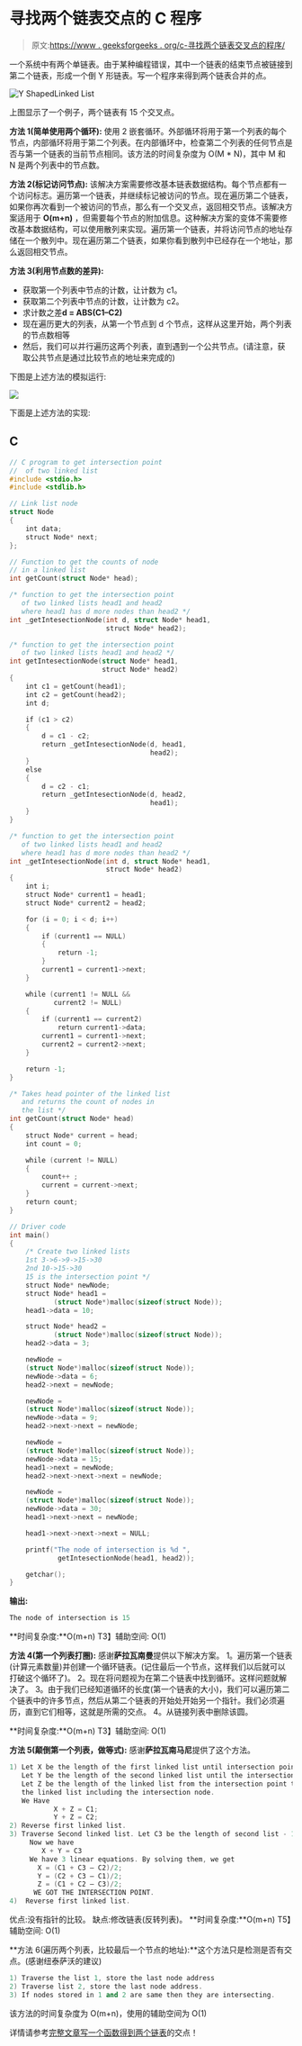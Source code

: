 # 寻找两个链表交点的 C 程序

> 原文:[https://www . geeksforgeeks . org/c-寻找两个链表交叉点的程序/](https://www.geeksforgeeks.org/c-program-for-finding-intersection-point-of-two-linked-lists/)

一个系统中有两个单链表。由于某种编程错误，其中一个链表的结束节点被链接到第二个链表，形成一个倒 Y 形链表。写一个程序来得到两个链表合并的点。

![Y ShapedLinked List](img/ab40c195e60241fe31989a627ddf41fc.png)

上图显示了一个例子，两个链表有 15 个交叉点。

**方法 1(简单使用两个循环):**
使用 2 嵌套循环。外部循环将用于第一个列表的每个节点，内部循环将用于第二个列表。在内部循环中，检查第二个列表的任何节点是否与第一个链表的当前节点相同。该方法的时间复杂度为 O(M * N)，其中 M 和 N 是两个列表中的节点数。

**方法 2(标记访问节点):**
该解决方案需要修改基本链表数据结构。每个节点都有一个访问标志。遍历第一个链表，并继续标记被访问的节点。现在遍历第二个链表，如果你再次看到一个被访问的节点，那么有一个交叉点，返回相交节点。该解决方案适用于 **O(m+n)** ，但需要每个节点的附加信息。这种解决方案的变体不需要修改基本数据结构，可以使用散列来实现。遍历第一个链表，并将访问节点的地址存储在一个散列中。现在遍历第二个链表，如果你看到散列中已经存在一个地址，那么返回相交节点。

**方法 3(利用节点数的差异):**

*   获取第一个列表中节点的计数，让计数为 c1。
*   获取第二个列表中节点的计数，让计数为 c2。
*   求计数之差**d = ABS(C1–C2)**
*   现在遍历更大的列表，从第一个节点到 d 个节点，这样从这里开始，两个列表的节点数相等
*   然后，我们可以并行遍历这两个列表，直到遇到一个公共节点。(请注意，获取公共节点是通过比较节点的地址来完成的)

下图是上述方法的模拟运行:

![](img/80d078e00182b28dfd0e2c284e5b12c1.png)

下面是上述方法的实现:

## C

```cpp
// C program to get intersection point
//  of two linked list
#include <stdio.h>
#include <stdlib.h>

// Link list node 
struct Node 
{
    int data;
    struct Node* next;
};

// Function to get the counts of node 
// in a linked list 
int getCount(struct Node* head);

/* function to get the intersection point 
   of two linked lists head1 and head2 
   where head1 has d more nodes than head2 */
int _getIntesectionNode(int d, struct Node* head1, 
                        struct Node* head2);

/* function to get the intersection point
   of two linked lists head1 and head2 */
int getIntesectionNode(struct Node* head1, 
                       struct Node* head2)
{
    int c1 = getCount(head1);
    int c2 = getCount(head2);
    int d;

    if (c1 > c2) 
    {
        d = c1 - c2;
        return _getIntesectionNode(d, head1, 
                                   head2);
    }
    else 
    {
        d = c2 - c1;
        return _getIntesectionNode(d, head2, 
                                   head1);
    }
}

/* function to get the intersection point 
   of two linked lists head1 and head2
   where head1 has d more nodes than head2 */
int _getIntesectionNode(int d, struct Node* head1, 
                        struct Node* head2)
{
    int i;
    struct Node* current1 = head1;
    struct Node* current2 = head2;

    for (i = 0; i < d; i++)
    {
        if (current1 == NULL) 
        {
            return -1;
        }
        current1 = current1->next;
    }

    while (current1 != NULL && 
           current2 != NULL) 
    {
        if (current1 == current2)
            return current1->data;
        current1 = current1->next;
        current2 = current2->next;
    }

    return -1;
}

/* Takes head pointer of the linked list 
   and returns the count of nodes in 
   the list */
int getCount(struct Node* head)
{
    struct Node* current = head;
    int count = 0;

    while (current != NULL) 
    {
        count++ ;
        current = current->next;
    }
    return count;
}

// Driver code
int main()
{
    /* Create two linked lists
    1st 3->6->9->15->30
    2nd 10->15->30
    15 is the intersection point */
    struct Node* newNode;
    struct Node* head1 = 
           (struct Node*)malloc(sizeof(struct Node));
    head1->data = 10;

    struct Node* head2 = 
           (struct Node*)malloc(sizeof(struct Node));
    head2->data = 3;

    newNode = 
    (struct Node*)malloc(sizeof(struct Node));
    newNode->data = 6;
    head2->next = newNode;

    newNode = 
    (struct Node*)malloc(sizeof(struct Node));
    newNode->data = 9;
    head2->next->next = newNode;

    newNode = 
    (struct Node*)malloc(sizeof(struct Node));
    newNode->data = 15;
    head1->next = newNode;
    head2->next->next->next = newNode;

    newNode = 
    (struct Node*)malloc(sizeof(struct Node));
    newNode->data = 30;
    head1->next->next = newNode;

    head1->next->next->next = NULL;

    printf("The node of intersection is %d ",
            getIntesectionNode(head1, head2));

    getchar();
}
```

**输出:**

```cpp
The node of intersection is 15
```

**时间复杂度:**O(m+n)
T3】辅助空间: O(1)

**方法 4(第一个列表打圈):**
感谢**萨拉瓦南曼**提供以下解决方案。
1。遍历第一个链表(计算元素数量)并创建一个循环链表。(记住最后一个节点，这样我们以后就可以打破这个循环了)。
2。现在将问题视为在第二个链表中找到循环。这样问题就解决了。
3。由于我们已经知道循环的长度(第一个链表的大小)，我们可以遍历第二个链表中的许多节点，然后从第二个链表的开始处开始另一个指针。我们必须遍历，直到它们相等，这就是所需的交点。
4。从链接列表中删除该圆。

**时间复杂度:**O(m+n)
T3】辅助空间: O(1)

**方法 5(颠倒第一个列表，做等式):**
感谢**萨拉瓦南马尼**提供了这个方法。

```cpp
1) Let X be the length of the first linked list until intersection point.
   Let Y be the length of the second linked list until the intersection point.
   Let Z be the length of the linked list from the intersection point to End of
   the linked list including the intersection node.
   We Have
           X + Z = C1;
           Y + Z = C2;
2) Reverse first linked list.
3) Traverse Second linked list. Let C3 be the length of second list - 1\. 
     Now we have
        X + Y = C3
     We have 3 linear equations. By solving them, we get
       X = (C1 + C3 – C2)/2;
       Y = (C2 + C3 – C1)/2;
       Z = (C1 + C2 – C3)/2;
      WE GOT THE INTERSECTION POINT.
4)  Reverse first linked list.
```

优点:没有指针的比较。
缺点:修改链表(反转列表)。
**时间复杂度:**O(m+n)
T5】辅助空间: O(1)

**方法 6(遍历两个列表，比较最后一个节点的地址):**这个方法只是检测是否有交点。(感谢纽泰萨沃的建议)

```cpp
1) Traverse the list 1, store the last node address
2) Traverse list 2, store the last node address.
3) If nodes stored in 1 and 2 are same then they are intersecting.
```

该方法的时间复杂度为 O(m+n)，使用的辅助空间为 O(1)

详情请参考[完整文章写一个函数得到两个链表](https://www.geeksforgeeks.org/write-a-function-to-get-the-intersection-point-of-two-linked-lists/)的交点！